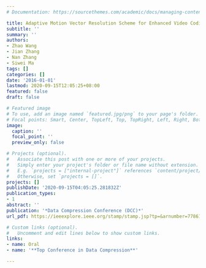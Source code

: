 ```yaml
---
# Documentation: https://sourcethemes.com/academic/docs/managing-content/

title: Adaptive Motion Vector Resolution Scheme for Enhanced Video Coding
subtitle: ''
summary: ''
authors:
- Zhao Wang
- Jian Zhang
- Nan Zhang
- Siwei Ma
tags: []
categories: []
date: '2016-01-01'
lastmod: 2020-09-15T12:05:25+08:00
featured: false
draft: false

# Featured image
# To use, add an image named `featured.jpg/png` to your page's folder.
# Focal points: Smart, Center, TopLeft, Top, TopRight, Left, Right, BottomLeft, Bottom, BottomRight.
image:
  caption: ''
  focal_point: ''
  preview_only: false

# Projects (optional).
#   Associate this post with one or more of your projects.
#   Simply enter your project's folder or file name without extension.
#   E.g. `projects = ["internal-project"]` references `content/project/deep-learning/index.md`.
#   Otherwise, set `projects = []`.
projects: []
publishDate: '2020-09-15T04:05:25.281832Z'
publication_types:
- 1
abstract: ''
publication: '*Data Compression Conference (DCC)*'
url_pdf: https://ieeexplore.ieee.org/stamp/stamp.jsp?tp=&arnumber=7786154

# Custom links (optional).
#   Uncomment and edit lines below to show custom links.
links:
- name: Oral
- name: '**Top Conference in Data Compression**'

---
```

